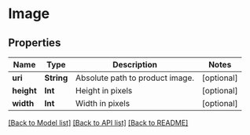 # Image

## Properties
Name | Type | Description | Notes
------------ | ------------- | ------------- | -------------
**uri** | **String** | Absolute path to product image. | [optional] 
**height** | **Int** | Height in pixels | [optional] 
**width** | **Int** | Width in pixels | [optional] 

[[Back to Model list]](../README.md#documentation-for-models) [[Back to API list]](../README.md#documentation-for-api-endpoints) [[Back to README]](../README.md)


